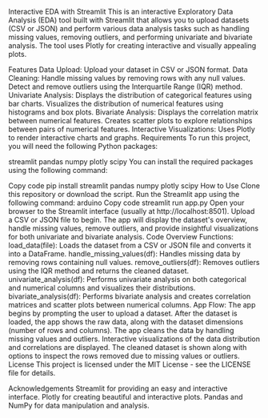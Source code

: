 Interactive EDA with Streamlit
This is an interactive Exploratory Data Analysis (EDA) tool built with Streamlit that allows you to upload datasets (CSV or JSON) and perform various data analysis tasks such as handling missing values, removing outliers, and performing univariate and bivariate analysis. The tool uses Plotly for creating interactive and visually appealing plots.

Features
Data Upload: Upload your dataset in CSV or JSON format.
Data Cleaning:
Handle missing values by removing rows with any null values.
Detect and remove outliers using the Interquartile Range (IQR) method.
Univariate Analysis:
Displays the distribution of categorical features using bar charts.
Visualizes the distribution of numerical features using histograms and box plots.
Bivariate Analysis:
Displays the correlation matrix between numerical features.
Creates scatter plots to explore relationships between pairs of numerical features.
Interactive Visualizations: Uses Plotly to render interactive charts and graphs.
Requirements
To run this project, you will need the following Python packages:

streamlit
pandas
numpy
plotly
scipy
You can install the required packages using the following command:

Copy code
pip install streamlit pandas numpy plotly scipy
How to Use
Clone this repository or download the script.
Run the Streamlit app using the following command:
arduino
Copy code
streamlit run app.py
Open your browser to the Streamlit interface (usually at http://localhost:8501).
Upload a CSV or JSON file to begin.
The app will display the dataset's overview, handle missing values, remove outliers, and provide insightful visualizations for both univariate and bivariate analysis.
Code Overview
Functions:
load_data(file): Loads the dataset from a CSV or JSON file and converts it into a DataFrame.
handle_missing_values(df): Handles missing data by removing rows containing null values.
remove_outliers(df): Removes outliers using the IQR method and returns the cleaned dataset.
univariate_analysis(df): Performs univariate analysis on both categorical and numerical columns and visualizes their distributions.
bivariate_analysis(df): Performs bivariate analysis and creates correlation matrices and scatter plots between numerical columns.
App Flow:
The app begins by prompting the user to upload a dataset.
After the dataset is loaded, the app shows the raw data, along with the dataset dimensions (number of rows and columns).
The app cleans the data by handling missing values and outliers.
Interactive visualizations of the data distribution and correlations are displayed.
The cleaned dataset is shown along with options to inspect the rows removed due to missing values or outliers.
License
This project is licensed under the MIT License - see the LICENSE file for details.

Acknowledgements
Streamlit for providing an easy and interactive interface.
Plotly for creating beautiful and interactive plots.
Pandas and NumPy for data manipulation and analysis.
